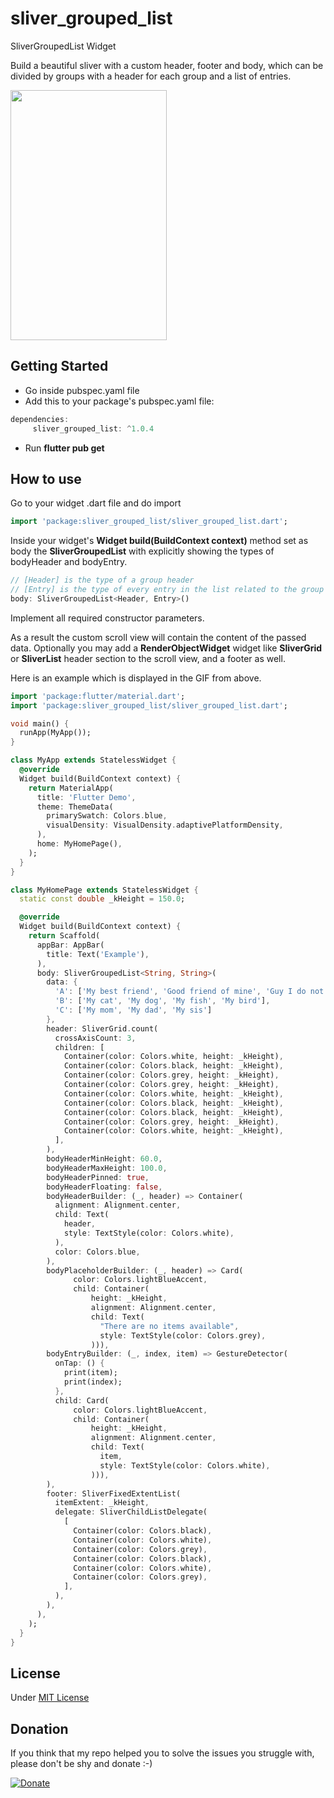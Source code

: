# sliver_grouped_list

SliverGroupedList Widget

Build a beautiful sliver with a custom header, footer and body, which can be divided by groups with a header for each group and a list of entries.

<img src="assets/demo.gif" width="250" height="400"/>

## Getting Started

- Go inside pubspec.yaml file
- Add this to your package's pubspec.yaml file: 
``` Dart
dependencies:
     sliver_grouped_list: ^1.0.4
```
- Run <b>flutter pub get</b>

## How to use

Go to your widget .dart file and do import
``` Dart
import 'package:sliver_grouped_list/sliver_grouped_list.dart';
```
Inside your widget's <b>Widget build(BuildContext context)</b> method
set as body the <b>SliverGroupedList</b> with explicitly showing the types of bodyHeader and bodyEntry.
``` Dart
// [Header] is the type of a group header
// [Entry] is the type of every entry in the list related to the group
body: SliverGroupedList<Header, Entry>()
```
Implement all required constructor parameters.

As a result the custom scroll view will contain the content of the passed data.
Optionally you may add a <b>RenderObjectWidget</b> widget like <b>SliverGrid</b> or <b>SliverList</b> header section to the scroll view, and a footer as well.

Here is an example which is displayed in the GIF from above.

``` Dart
import 'package:flutter/material.dart';
import 'package:sliver_grouped_list/sliver_grouped_list.dart';

void main() {
  runApp(MyApp());
}

class MyApp extends StatelessWidget {
  @override
  Widget build(BuildContext context) {
    return MaterialApp(
      title: 'Flutter Demo',
      theme: ThemeData(
        primarySwatch: Colors.blue,
        visualDensity: VisualDensity.adaptivePlatformDensity,
      ),
      home: MyHomePage(),
    );
  }
}

class MyHomePage extends StatelessWidget {
  static const double _kHeight = 150.0;

  @override
  Widget build(BuildContext context) {
    return Scaffold(
      appBar: AppBar(
        title: Text('Example'),
      ),
      body: SliverGroupedList<String, String>(
        data: {
          'A': ['My best friend', 'Good friend of mine', 'Guy I do not know'],
          'B': ['My cat', 'My dog', 'My fish', 'My bird'],
          'C': ['My mom', 'My dad', 'My sis']
        },
        header: SliverGrid.count(
          crossAxisCount: 3,
          children: [
            Container(color: Colors.white, height: _kHeight),
            Container(color: Colors.black, height: _kHeight),
            Container(color: Colors.grey, height: _kHeight),
            Container(color: Colors.grey, height: _kHeight),
            Container(color: Colors.white, height: _kHeight),
            Container(color: Colors.black, height: _kHeight),
            Container(color: Colors.black, height: _kHeight),
            Container(color: Colors.grey, height: _kHeight),
            Container(color: Colors.white, height: _kHeight),
          ],
        ),
        bodyHeaderMinHeight: 60.0,
        bodyHeaderMaxHeight: 100.0,
        bodyHeaderPinned: true,
        bodyHeaderFloating: false,
        bodyHeaderBuilder: (_, header) => Container(
          alignment: Alignment.center,
          child: Text(
            header,
            style: TextStyle(color: Colors.white),
          ),
          color: Colors.blue,
        ),
        bodyPlaceholderBuilder: (_, header) => Card(
              color: Colors.lightBlueAccent,
              child: Container(
                  height: _kHeight,
                  alignment: Alignment.center,
                  child: Text(
                    "There are no items available",
                    style: TextStyle(color: Colors.grey),
                  ))),
        bodyEntryBuilder: (_, index, item) => GestureDetector(
          onTap: () {
            print(item);
            print(index);
          },
          child: Card(
              color: Colors.lightBlueAccent,
              child: Container(
                  height: _kHeight,
                  alignment: Alignment.center,
                  child: Text(
                    item,
                    style: TextStyle(color: Colors.white),
                  ))),
        ),
        footer: SliverFixedExtentList(
          itemExtent: _kHeight,
          delegate: SliverChildListDelegate(
            [
              Container(color: Colors.black),
              Container(color: Colors.white),
              Container(color: Colors.grey),
              Container(color: Colors.black),
              Container(color: Colors.white),
              Container(color: Colors.grey),
            ],
          ),
        ),
      ),
    );
  }
}
```
## License
Under <a href=https://github.com/VictorKachalov/sliver_grouped_list/blob/master/LICENSE>MIT License</a>

## Donation
If you think that my repo helped you to solve the issues you struggle with, please don't be shy and donate :-)

[![Donate](https://img.shields.io/badge/Donate-PayPal-green.svg)](https://www.paypal.com/paypalme/VictorKachalov/5EUR)
